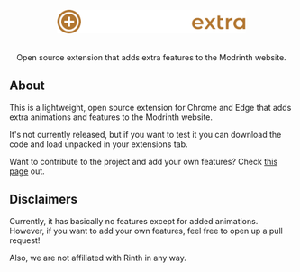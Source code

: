 <br />
<div align="center">
  <a href="https://github.com/intergrav/Modrinth-Extra">
    <img src="branding/icontextbig_48h.png" alt="Logo" height="42">
  </a>
  <br />
  <br />
  <p align="center">
    Open source extension that adds extra features to the Modrinth website.
  </p>
</div>

## About

This is a lightweight, open source extension for Chrome and Edge that adds extra animations and features to the Modrinth website.

It's not currently released, but if you want to test it you can download the code and load unpacked in your extensions tab.

Want to contribute to the project and add your own features? Check [this page](https://github.com/intergrav/Modrinth-Extra/wiki/How-to-Contribute) out.

## Disclaimers 

Currently, it has basically no features except for added animations. However, if you want to add your own features, feel free to open up a pull request!

Also, we are not affiliated with Rinth in any way.
